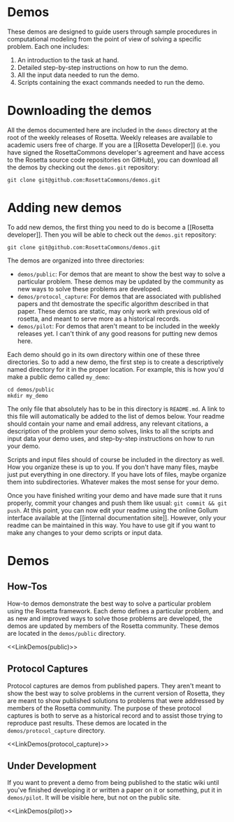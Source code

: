Demos
=====

These demos are designed to guide users through sample procedures in computational modeling from the point of view of solving a specific problem.
Each one includes:

1. An introduction to the task at hand.
2. Detailed step-by-step instructions on how to run the demo.
3. All the input data needed to run the demo.
4. Scripts containing the exact commands needed to run the demo.

Downloading the demos
=====================

All the demos documented here are included in the `demos` directory at the root of the weekly releases of Rosetta.
Weekly releases are available to academic users free of charge.
If you are a [[Rosetta Developer]] (i.e. you have signed the RosettaCommons developer's agreement and have access to the Rosetta source code repositories on GitHub), you can download all the demos by checking out the `demos.git` repository:

    git clone git@github.com:RosettaCommons/demos.git

Adding new demos
================

To add new demos, the first thing you need to do is become a [[Rosetta developer]].
Then you will be able to check out the `demos.git` repository:

    git clone git@github.com:RosettaCommons/demos.git

The demos are organized into three directories:

* `demos/public`: For demos that are meant to show the best way to solve a particular problem.
These demos may be updated by the community as new ways to solve these problems are developed.
* `demos/protocol_capture`: For demos that are associated with published papers and tht demostrate the specific algorithm described in that paper.
These demos are static, may only work with previous old of rosetta, and meant to serve more as a historical records.
* `demos/pilot`: For demos that aren't meant to be included in the weekly releases yet.  I can't think of any good reasons for putting new demos here.

Each demo should go in its own directory within one of these three directories.
So to add a new demo, the first step is to create a descriptively named directory for it in the proper location.
For example, this is how you'd make a public demo called `my_demo`:

    cd demos/public
    mkdir my_demo

The only file that absolutely has to be in this directory is `README.md`.
A link to this file will automatically be added to the list of demos below.
Your readme should contain your name and email address, any relevant citations, a description of the problem your demo solves, links to all the scripts and input data your demo uses, and step-by-step instructions on how to run your demo.

Scripts and input files should of course be included in the directory as well.
How you organize these is up to you.
If you don't have many files, maybe just put everything in one directory.
If you have lots of files, maybe organize them into subdirectories.
Whatever makes the most sense for your demo.

Once you have finished writing your demo and have made sure that it runs properly, commit your changes and push them like usual: `git commit && git push`.
At this point, you can now edit your readme using the online Gollum interface available at the [[internal documentation site]].
However, only your readme can be maintained in this way.
You have to use git if you want to make any changes to your demo scripts or input data.

Demos
=====

How-Tos
-------

How-to demos demonstrate the best way to solve a particular problem using the Rosetta framework.
Each demo defines a particular problem, and as new and improved ways to solve those problems are developed, the demos are updated by members of the Rosetta community.
These demos are located in the `demos/public` directory.

<<LinkDemos(public)>>

Protocol Captures
-----------------

Protocol captures are demos from published papers. 
They aren't meant to show the best way to solve problems in the current version of Rosetta, they are meant to show published solutions to problems that were addressed by members of the Rosetta community.
The purpose of these protocol captures is both to serve as a historical record and to assist those trying to reproduce past results.
These demos are located in the `demos/protocol_capture` directory.

<<LinkDemos(protocol_capture)>>

<!--- BEGIN_INTERNAL --->

Under Development
-----------------

If you want to prevent a demo from being published to the static wiki until you've finished developing it or written a paper on it or something, put it in `demos/pilot`.
It will be visible here, but not on the public site.

<<LinkDemos(pilot)>>

<!--- END_INTERNAL --->
